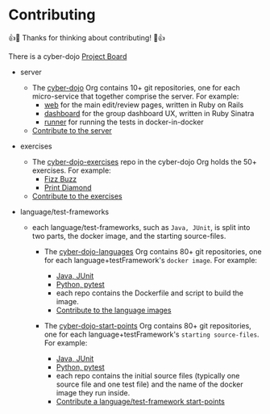 
# Contributing

:+1::tada: Thanks for thinking about contributing! :tada::+1:

There is a cyber-dojo [Project Board](https://github.com/orgs/cyber-dojo/projects/3/views/1)  

- server
  - The [cyber-dojo](https://github.com/cyber-dojo) Org contains 10+ git repositories, one for each micro-service that together comprise the server. For example:
    - [web](https://github.com/cyber-dojo/web) for the main edit/review pages, written in Ruby on Rails
    - [dashboard](https://github.com/cyber-dojo/dashboard) for the group dashboard UX, written in Ruby Sinatra
    - [runner](https://github.com/cyber-dojo/runner) for running the tests in docker-in-docker 
  - [Contribute to the server](https://github.com/cyber-dojo/cyber-dojo/blob/master/docs/how-to-contribute-to-server.md)

- exercises
  - The [cyber-dojo-exercises](https://github.com/cyber-dojo/exercises-start-points) repo in the cyber-dojo Org holds the 50+ exercises. For example:
    - [Fizz Buzz](https://github.com/cyber-dojo/exercises-start-points/tree/main/start-points/Fizz_Buzz)
    - [Print Diamond](https://github.com/cyber-dojo/exercises-start-points/tree/main/start-points/Print_Diamond)
  - [Contribute to the exercises](https://github.com/cyber-dojo/exercises-start-points/blob/main/docs/contributing.md)

- language/test-frameworks
  - each language/test-frameworks, such as `Java, JUnit`, is split into two parts, the docker image, and the starting source-files.
    - The [cyber-dojo-languages](https://github.com/cyber-dojo-languages) Org contains 80+ git repositories, one for each language+testFramework's `docker image`. For example:
      - [Java, JUnit](https://github.com/cyber-dojo-languages/java-junit)
      - [Python, pytest](https://github.com/cyber-dojo-languages/python-pytest)
      - each repo contains the Dockerfile and script to build the image.
      - [Contribute to the language images](https://github.com/cyber-dojo/cyber-dojo/blob/master/docs/how-to-contribute-to-languages.md)
 
    - The [cyber-dojo-start-points](https://github.com/cyber-dojo-start-points) Org contains 80+ git repositories, one for each language+testFramework's `starting source-files`. For example:
      - [Java, JUnit](https://github.com/cyber-dojo-start-points/java-junit)
      - [Python, pytest](https://github.com/cyber-dojo-start-points/python-pytest)
      - each repo contains the initial source files (typically one source file and one test file) and the name of the docker image they run inside.
      - [Contribute a language/test-framework start-points](https://github.com/cyber-dojo/cyber-dojo/blob/master/docs/how-to-contribute-to-start-points.md)

